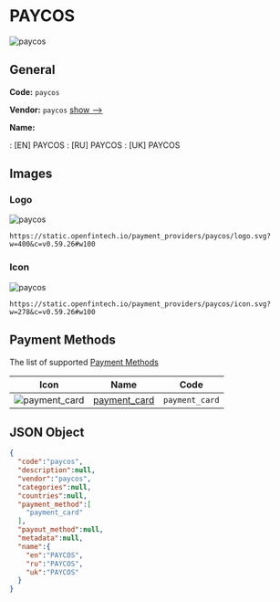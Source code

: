 
# PAYCOS 
![paycos](https://static.openfintech.io/payment_providers/paycos/logo.svg?w=400&c=v0.59.26#w100)  

## General 
 
**Code:** `paycos` 
 
**Vendor:** `paycos` [show -->](/vendors/paycos/) 
 
**Name:** 
 
:	[EN] PAYCOS 
:	[RU] PAYCOS 
:	[UK] PAYCOS 
 

## Images 

### Logo 
 
![paycos](https://static.openfintech.io/payment_providers/paycos/logo.svg?w=400&c=v0.59.26#w100)  

```
https://static.openfintech.io/payment_providers/paycos/logo.svg?w=400&c=v0.59.26#w100
```  

### Icon 
 
![paycos](https://static.openfintech.io/payment_providers/paycos/icon.svg?w=278&c=v0.59.26#w100)  

```
https://static.openfintech.io/payment_providers/paycos/icon.svg?w=278&c=v0.59.26#w100
```  

## Payment Methods 
 
The list of supported [Payment Methods](/payment-methods/) 

|Icon|Name|Code| 
|:---:|:---:|:---:| 
|![payment_card](https://static.openfintech.io/payment_methods/payment_card/icon.svg?w=278&c=v0.59.26#w100) |[payment_card](/payment-methods/payment_card/)|`payment_card`| 
 

## JSON Object 

```json
{
  "code":"paycos",
  "description":null,
  "vendor":"paycos",
  "categories":null,
  "countries":null,
  "payment_method":[
    "payment_card"
  ],
  "payout_method":null,
  "metadata":null,
  "name":{
    "en":"PAYCOS",
    "ru":"PAYCOS",
    "uk":"PAYCOS"
  }
}
```  
